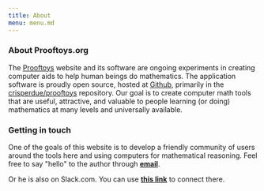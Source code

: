 ```yaml
---
title: About
menu: menu.md
---
```


### About Prooftoys.org

The [Prooftoys](http://prooftoys.org) website and its software are
ongoing experiments in creating computer aids to help human beings do
mathematics.  The application software is proudly open source, hosted
at <a href="http://github.com">Github</a>, primarily in the <a
href="http://github.com/crisperdue/prooftoys">crisperdue/prooftoys</a>
repository.  Our goal is to create computer math tools that are
useful, attractive, and valuable to people learning (or doing)
mathematics at many levels and universally available.

### Getting in touch

One of the goals of this website is to develop a friendly community
of users around the tools here and using computers for mathematical
reasoning.  Feel free to say "hello" to the author through
<a href="mailto:cris@perdues.com"><b>email</b></a>.

Or he is also on Slack.com.  You can use <a target=_blank href=
"https://join.slack.com/t/mathtoys/shared_invite/zt-hfjkerk4-Am67OX60KEHycW9WEKFbxQ">
<b>this link</b></a> to connect there.

<!--
Today there are wonderful tools for practitioners who need answers to
mathematical questions, ranging from handheld calculators to numerical
simulators to computer algebra systems.  Generally speaking, these
tools do not require their users to use proof, though understanding of
mathematical principles can be most helpful to users of these tools,
and proof is a part of the essence of all mathematical principles.

At the same time, mathematical proof is poorly understood by both
students and skilled practitioners of fields that use and even rely on
mathematics.

Prooftoys is an effort to bring deeper and stronger understanding of
mathematical proof to a wider audience, aided by computer
implementation of principles of mathematical proof.

The experience of two or more thousands of years of
mathematical practice has shown that diverse minds from different
backgrounds and different times can agree when a statement has been
mathematically proven according to accepted principles, and when it
has not.
-->

